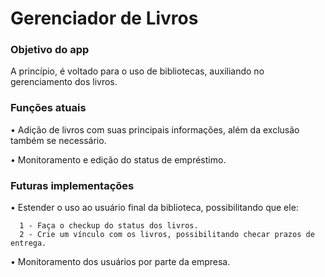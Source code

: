 # Gerenciador de Livros

### Objetivo do app
A princípio, é voltado para o uso de bibliotecas, auxiliando no gerenciamento dos livros.

### Funções atuais

• Adição de livros com suas principais informações, além da exclusão também se necessário.

• Monitoramento e edição do status de empréstimo.


### Futuras implementações
• Estender o uso ao usuário final da biblioteca, possibilitando que ele:
```
  1 - Faça o checkup do status dos livros.
  2 - Crie um vínculo com os livros, possibilitando checar prazos de entrega.
```
• Monitoramento dos usuários por parte da empresa.
